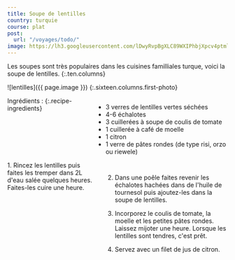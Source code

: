 ```yaml
---
title: Soupe de lentilles
country: turquie
course: plat
post:
  url: "/voyages/todo/"
image: https://lh3.googleusercontent.com/lDwyRvpBgXLC89WXIPhbjXpcv4ptmldAowDaTUotzd91M0KFERNbQGvBqtY3xdBJ7Qwyu9qOTtSURhIVjfoCQH8KvRo2YywUtcs07g5ADAhOsD4Ie2JZvGVB1-xeAJwyHNjXsQd1T0YwntTTILwbA0CFC-Es93aPX31xGvZiYJfpLAEiq7e48rRnmcSmQhuQaxczjTJtbXRQT-XQyrODdaQquuEE_XwkUIO2zpKgf6sr51BSETvbCyoW0q77YnM1kUL36toMhSphbrqz9FKKT0M0Di3v3KO6f8op0fAxeclyreid_sL0erYavwAJZzvO5SsIJ5d5ios3wMI3p1l3JUrPIbSPoqxR9aKK6EnmlHjOhJ52BkRlZk3P0DWe4qb9T71Rjz4jE2GhciYuvK9hj4RpG61UulfnG2Kb340uf9onsTrQSteDZkMfQ8KzFBZ0kXQCnmeNIMHY68ApQIudVxMHCjJCKd6GlGK0zCxk8qpIN5OH0ocVsSYFIi-1-NDbGdfacp0C9gkvuWcjVBdEHOfjfWE9wlZkqZFT1uzmWqilG4JCUjnaDeVK9T5hiD2oZR7nAagrB-QLgVnGiNZ-TZIfEK0yQZ37HwOCtITbb9OJekH3OTg3R5Jvjd_56rTn_AAtGcsqwQYcQY6EVlq9E5lDhMlKRFrSvG_VvmbecUQsSx1XlV_UAo4P8Dlj7AoicyWTjDuBHgUzInHl33d3SyWEJIcFOEwbmIahejx3jF4989qW=w900
---
```


Les soupes sont très populaires dans les cuisines familliales turque, voici la soupe de lentilles.
{:.ten.columns}

<!--fin extrait-->

![lentilles]({{ page.image }})
{:.sixteen.columns.first-photo}

<div class="four columns" markdown="1">
Ingrédients :
{:.recipe-ingredients}

- 3 verres de lentilles vertes séchées
- 4-6 échalotes
- 3 cuillerées à soupe de coulis de tomate
- 1 cuillerée à café de moelle
- 1 citron
- 1 verre de pâtes rondes (de type risi, orzo ou riewele)
</div>

<div class="ten columns" markdown="1">
1. Rincez les lentilles puis faites les tremper dans 2L d'eau salée quelques heures. Faites-les cuire une heure.

2. Dans une poêle faites revenir les échalotes hachées dans de l'huile de tournesol puis ajoutez-les dans la soupe de lentilles.

3. Incorporez le coulis de tomate, la moelle et les petites pâtes rondes. Laissez mijoter une heure. Lorsque les lentilles sont tendres, c'est prêt.

4. Servez avec un filet de jus de citron.
</div>
